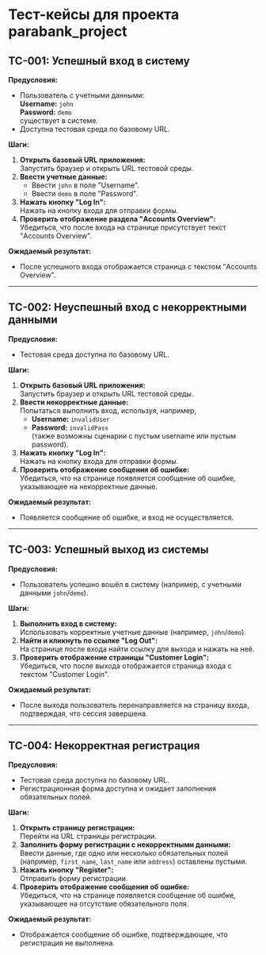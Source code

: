 # Тест-кейсы для проекта parabank_project

## TC-001: Успешный вход в систему

**Предусловия:**

- Пользователь с учетными данными:  
  **Username:** `john`  
  **Password:** `demo`  
  существует в системе.
- Доступна тестовая среда по базовому URL.

**Шаги:**

1. **Открыть базовый URL приложения:**  
   Запустить браузер и открыть URL тестовой среды.
2. **Ввести учетные данные:**
   - Ввести `john` в поле "Username".
   - Ввести `demo` в поле "Password".
3. **Нажать кнопку "Log In":**  
   Нажать на кнопку входа для отправки формы.
4. **Проверить отображение раздела "Accounts Overview":**  
   Убедиться, что после входа на странице присутствует текст "Accounts Overview".

**Ожидаемый результат:**

- После успешного входа отображается страница с текстом "Accounts Overview".

---

## TC-002: Неуспешный вход с некорректными данными

**Предусловия:**

- Тестовая среда доступна по базовому URL.

**Шаги:**

1. **Открыть базовый URL приложения:**  
   Запустить браузер и открыть URL тестовой среды.
2. **Ввести некорректные данные:**  
   Попытаться выполнить вход, используя, например,
   - **Username:** `invalidUser`
   - **Password:** `invalidPass`  
     (также возможны сценарии с пустым username или пустым password).
3. **Нажать кнопку "Log In":**  
   Нажать на кнопку входа для отправки формы.
4. **Проверить отображение сообщения об ошибке:**  
   Убедиться, что на странице появляется сообщение об ошибке, указывающее на некорректные данные.

**Ожидаемый результат:**

- Появляется сообщение об ошибке, и вход не осуществляется.

---

## TC-003: Успешный выход из системы

**Предусловия:**

- Пользователь успешно вошёл в систему (например, с учетными данными `john`/`demo`).

**Шаги:**

1. **Выполнить вход в систему:**  
   Использовать корректные учетные данные (например, `john`/`demo`).
2. **Найти и кликнуть по ссылке "Log Out":**  
   На странице после входа найти ссылку для выхода и нажать на неё.
3. **Проверить отображение страницы "Customer Login":**  
   Убедиться, что после выхода отображается страница входа с текстом "Customer Login".

**Ожидаемый результат:**

- После выхода пользователь перенаправляется на страницу входа, подтверждая, что сессия завершена.

---

## TC-004: Некорректная регистрация

**Предусловия:**

- Тестовая среда доступна по базовому URL.
- Регистрационная форма доступна и ожидает заполнения обязательных полей.

**Шаги:**

1. **Открыть страницу регистрации:**  
   Перейти на URL страницы регистрации.
2. **Заполнить форму регистрации с некорректными данными:**  
   Ввести данные, где одно или несколько обязательных полей (например, `first_name`, `last_name` или `address`) оставлены пустыми.
3. **Нажать кнопку "Register":**  
   Отправить форму регистрации.
4. **Проверить отображение сообщения об ошибке:**  
   Убедиться, что на странице появляется сообщение об ошибке, указывающее на отсутствие обязательного поля.

**Ожидаемый результат:**

- Отображается сообщение об ошибке, подтверждающее, что регистрация не выполнена.
